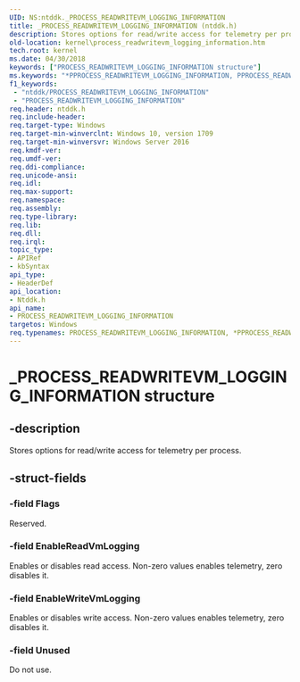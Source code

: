 ```yaml
---
UID: NS:ntddk._PROCESS_READWRITEVM_LOGGING_INFORMATION
title: _PROCESS_READWRITEVM_LOGGING_INFORMATION (ntddk.h)
description: Stores options for read/write access for telemetry per process.
old-location: kernel\process_readwritevm_logging_information.htm
tech.root: kernel
ms.date: 04/30/2018
keywords: ["PROCESS_READWRITEVM_LOGGING_INFORMATION structure"]
ms.keywords: "*PPROCESS_READWRITEVM_LOGGING_INFORMATION, PPROCESS_READWRITEVM_LOGGING_INFORMATION, PPROCESS_READWRITEVM_LOGGING_INFORMATION union pointer [Kernel-Mode Driver Architecture], PROCESS_READWRITEVM_LOGGING_INFORMATION, PROCESS_READWRITEVM_LOGGING_INFORMATION union [Kernel-Mode Driver Architecture], _PROCESS_READWRITEVM_LOGGING_INFORMATION, kernel.process_readwritevm_logging_information, ntddk/PPROCESS_READWRITEVM_LOGGING_INFORMATION, ntddk/PROCESS_READWRITEVM_LOGGING_INFORMATION"
f1_keywords:
 - "ntddk/PROCESS_READWRITEVM_LOGGING_INFORMATION"
 - "PROCESS_READWRITEVM_LOGGING_INFORMATION"
req.header: ntddk.h
req.include-header: 
req.target-type: Windows
req.target-min-winverclnt: Windows 10, version 1709
req.target-min-winversvr: Windows Server 2016
req.kmdf-ver: 
req.umdf-ver: 
req.ddi-compliance: 
req.unicode-ansi: 
req.idl: 
req.max-support: 
req.namespace: 
req.assembly: 
req.type-library: 
req.lib: 
req.dll: 
req.irql: 
topic_type:
- APIRef
- kbSyntax
api_type:
- HeaderDef
api_location:
- Ntddk.h
api_name:
- PROCESS_READWRITEVM_LOGGING_INFORMATION
targetos: Windows
req.typenames: PROCESS_READWRITEVM_LOGGING_INFORMATION, *PPROCESS_READWRITEVM_LOGGING_INFORMATION
---
```


# _PROCESS_READWRITEVM_LOGGING_INFORMATION structure


## -description


Stores options for read/write access for  telemetry per process. 


## -struct-fields




### -field Flags

Reserved.


### -field EnableReadVmLogging

Enables or disables read access. Non-zero values enables telemetry, zero disables it.


### -field EnableWriteVmLogging

Enables or disables write access. Non-zero values enables telemetry, zero disables it.


### -field Unused

Do not use.

